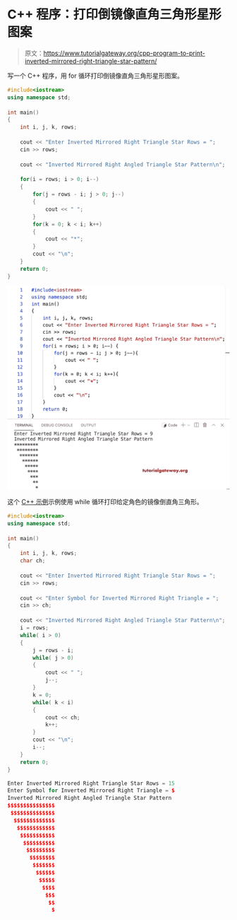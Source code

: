 # C++ 程序：打印倒镜像直角三角形星形图案

> 原文：<https://www.tutorialgateway.org/cpp-program-to-print-inverted-mirrored-right-triangle-star-pattern/>

写一个 C++ 程序，用 for 循环打印倒镜像直角三角形星形图案。

```cpp
#include<iostream>
using namespace std;

int main()
{
	int i, j, k, rows;

    cout << "Enter Inverted Mirrored Right Triangle Star Rows = ";
    cin >> rows;

    cout << "Inverted Mirrored Right Angled Triangle Star Pattern\n"; 

    for(i = rows; i > 0; i--)
    {
    	for(j = rows - i; j > 0; j--)
		{
            cout << " ";
        }
        for(k = 0; k < i; k++)
		{
            cout << "*";
        }
        cout << "\n";
    }		
 	return 0;
}
```

![CPP Program to Print Inverted Mirrored Right Triangle Star Pattern](img/ec0aa7cec223ea77844ce47fbe421725.png)

这个 [C++ 示例](https://www.tutorialgateway.org/cpp-programs/)示例使用 while 循环打印给定角色的镜像倒直角三角形。

```cpp
#include<iostream>
using namespace std;

int main()
{
	int i, j, k, rows;
    char ch;

    cout << "Enter Inverted Mirrored Right Triangle Star Rows = ";
    cin >> rows;

    cout << "Enter Symbol for Inverted Mirrored Right Triangle = ";
    cin >> ch;

    cout << "Inverted Mirrored Right Angled Triangle Star Pattern\n"; 
    i = rows;
    while( i > 0)
    {
        j = rows - i;
    	while( j > 0)
		{
            cout << " ";
            j--;
        }
        k = 0;
        while( k < i)
		{
            cout << ch;
            k++;
        }
        cout << "\n";
        i--;
    }		
 	return 0;
}
```

```cpp
Enter Inverted Mirrored Right Triangle Star Rows = 15
Enter Symbol for Inverted Mirrored Right Triangle = $
Inverted Mirrored Right Angled Triangle Star Pattern
$$$$$$$$$$$$$$$
 $$$$$$$$$$$$$$
  $$$$$$$$$$$$$
   $$$$$$$$$$$$
    $$$$$$$$$$$
     $$$$$$$$$$
      $$$$$$$$$
       $$$$$$$$
        $$$$$$$
         $$$$$$
          $$$$$
           $$$$
            $$$
             $$
              $
```